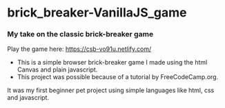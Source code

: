 # brick_breaker-VanillaJS_game

<h3>My take on the classic brick-breaker game</h3>


Play the game here: https://csb-vo91u.netlify.com/

- This is a simple browser brick-breaker game I made using the html Canvas and plain javascript. 
- This project was possible because of a tutorial by FreeCodeCamp.org.

It was my first beginner pet project using simple languages like html, css and javascript. 

